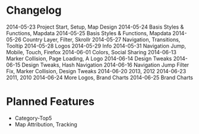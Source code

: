 # Changelog
2014-05-23 	Project Start, Setup, Map Design
2014-05-24	Basis Styles & Functions, Mapdata
2014-05-25	Basis Styles & Functions, Mapdata
2014-05-26	Country Layer, Filter, Skrollr
2014-05-27	Navigation, Transitions, Tooltip
2014-05-28	Logos
2014-05-29	Info
2014-05-31	Navigation Jump, Mobile, Touch, Firefox
2014-06-01	Colors, Social Sharing
2014-06-13	Marker Collision, Page Loading, A Logo
2014-06-14	Design Tweaks
2014-06-15	Design Tweaks, Hash Navigation
2014-06-16	Navigation Jump Filter Fix, Marker Collision, Design Tweaks
2014-06-20	2013, 2012
2014-06-23	2011, 2010
2014-06-24	More Logos, Brand Charts
2014-06-25	Brand Charts

# Planned Features
-	Category-Top5
-	Map Attribution, Tracking